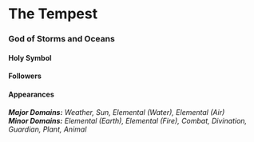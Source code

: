 # The Tempest

### God of Storms and Oceans

#### Holy Symbol

#### Followers

#### Appearances

_**Major Domains:** Weather, Sun, Elemental (Water), Elemental (Air)_  
_**Minor Domains:** Elemental (Earth), Elemental (Fire), Combat, Divination, Guardian, Plant, Animal_
